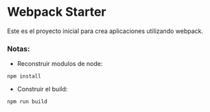 # Webpack Starter

Este es el proyecto inicial para crea aplicaciones utilizando webpack.

### Notas:
* Reconstruir modulos de node:
```
npm install
```

* Construir el build:
```
npm run build
```